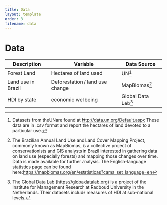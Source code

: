 ```yaml
---
title: Data
layout: template
order: 3
filename: data
--- 
```


# Data

| Description | Variable  | Data Source  |
| ----------- | ------------ | ------------------- |
| Forest Land   | Hectares of land used  | UN[^1]  |
| Land use in Brazil | Deforestation / land use change | MapBiomas[^2] |
| HDI by state       | economic wellbeing   | Global Data Lab[^3] |

[^1]: Datasets from theUNare found at http://data.un.org/Default.aspx These data are in .csv format and report the hectares of land devoted to a particular use.

[^2]: The Brazilian Annual Land Use and Land Cover Mapping Project, commonly known as MapBiomas, is a collective project of conservationists and GIS analysts in Brazil interested in gathering data on land use (especially forests) and mapping those changes over time. Data is made available for further analysis. The English-language statistics page can be found here:https://mapbiomas.org/en/estatisticas?cama_set_language=en

[^3]: The Global Data Lab (https://globaldatalab.org) is a project of the Institute for Management Research at Radboud University in the Netherlands. Their datasets include measures of HDI at sub-national levels.
